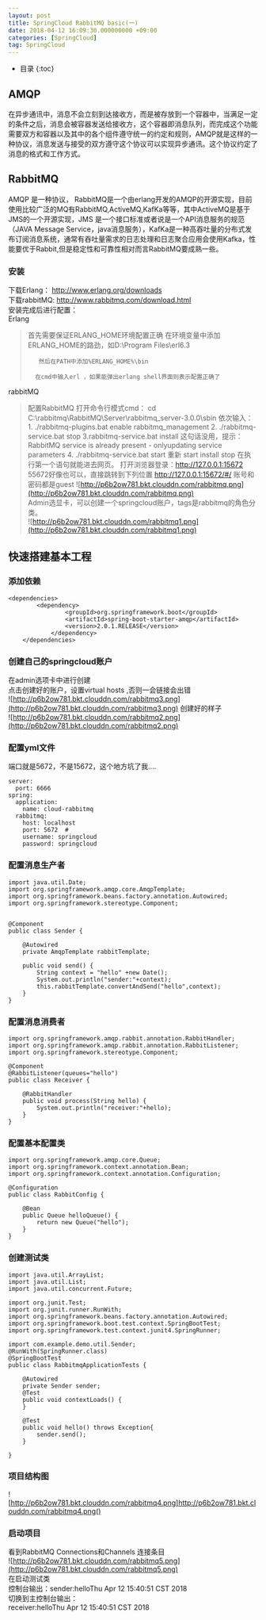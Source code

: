 ```yaml
---
layout: post
title: SpringCloud RabbitMQ basic(一)
date: 2018-04-12 16:09:30.000000000 +09:00
categories: [SpringCloud]
tag: SpringCloud
---
```

* 目录
{:toc}
## **AMQP**
在异步通讯中，消息不会立刻到达接收方，而是被存放到一个容器中，当满足一定的条件之后，消息会被容器发送给接收方，这个容器即消息队列，而完成这个功能需要双方和容器以及其中的各个组件遵守统一的约定和规则，AMQP就是这样的一种协议，消息发送与接受的双方遵守这个协议可以实现异步通讯。这个协议约定了消息的格式和工作方式。
## **RabbitMQ**
AMQP 是一种协议， RabbitMQ是一个由erlang开发的AMQP的开源实现，目前使用比较广泛的MQ有RabbitMQ,ActiveMQ,KafKa等等，其中ActiveMQ是基于JMS的一个开源实现，JMS 是一个接口标准或者说是一个API消息服务的规范（JAVA Message Service，java消息服务），KafKa是一种高吞吐量的分布式发布订阅消息系统，通常有吞吐量需求的日志处理和日志聚合应用会使用Kafka，性能要优于Rabbit,但是稳定性和可靠性相对而言RabbitMQ要成熟一些。
### **安装**
下载Erlang：
http://www.erlang.org/downloads<br>
下载rabbitMQ:
http://www.rabbitmq.com/download.html<br>
安装完成后进行配置：<br>
Erlang
>首先需要保证ERLANG_HOME环境配置正确
>        在环境变量中添加  ERLANG_HOME的路劲，如D:\Program Files\erl6.3
>
>        然后在PATH中添加%ERLANG_HOME%\bin
>
>       在cmd中输入erl ，如果能弹出erlang shell界面则表示配置正确了

rabbitMQ

>配置RabbitMQ
>    打开命令行模式cmd：
>    cd C:\rabbitmq\RabbitMQ\Server\rabbitmq_server-3.0.0\sbin
>     依次输入：
>     1. ./rabbitmq-plugins.bat enable rabbitmq_management
>      2. ./rabbitmq-service.bat stop
>      3.rabbitmq-service.bat install   这句话没用，提示：RabbitMQ service is already present - onlyupdating service parameters
>      4. ./rabbitmq-service.bat start
>      重新 start  install   stop  在执行第一个语句就能进去网页。
>      打开浏览器登录：http://127.0.0.1:15672 
>     55672好像也可以，直接跳转到下列位置 
>     http://127.0.0.1:15672/#/
>     账号和密码都是guest
![http://p6b2ow781.bkt.clouddn.com/rabbitmq.png](http://p6b2ow781.bkt.clouddn.com/rabbitmq.png)<br>
Admin选显卡，可以创建一个springcloud账户，tags是rabbitmq的角色分类。<br>
![http://p6b2ow781.bkt.clouddn.com/rabbitmq1.png](http://p6b2ow781.bkt.clouddn.com/rabbitmq1.png)
## **快速搭建基本工程**
### 添加依赖
```
<dependencies>
		<dependency>
				<groupId>org.springframework.boot</groupId>
				<artifactId>spring-boot-starter-amqp</artifactId>
                <version>2.0.1.RELEASE</version>
			</dependency>
	</dependencies>
```
### 创建自己的springcloud账户
在admin选项卡中进行创建<br>
点击创建好的账户，设置virtual hosts ,否则一会链接会出错<br>
![http://p6b2ow781.bkt.clouddn.com/rabbitmq3.png](http://p6b2ow781.bkt.clouddn.com/rabbitmq3.png)
创建好的样子<br>
![http://p6b2ow781.bkt.clouddn.com/rabbitmq2.png](http://p6b2ow781.bkt.clouddn.com/rabbitmq2.png)
### 配置yml文件
端口就是5672，不是15672，这个地方坑了我....
```
server:
  port: 6666
spring: 
  application:  
    name: cloud-rabbitmq
  rabbitmq:
    host: localhost
    port: 5672  #
    username: springcloud
    password: springcloud
```
### 配置消息生产者
```
import java.util.Date;
import org.springframework.amqp.core.AmqpTemplate;
import org.springframework.beans.factory.annotation.Autowired;
import org.springframework.stereotype.Component;


@Component
public class Sender {

	@Autowired 
	private AmqpTemplate rabbitTemplate;
	
    public void send() {
    	String context = "hello" +new Date();
    	System.out.println("sender:"+context);
    	this.rabbitTemplate.convertAndSend("hello",context);
    }
}

```
### 配置消息消费者
```
import org.springframework.amqp.rabbit.annotation.RabbitHandler;
import org.springframework.amqp.rabbit.annotation.RabbitListener;
import org.springframework.stereotype.Component;

@Component
@RabbitListener(queues="hello")
public class Receiver {

	@RabbitHandler
	public void process(String hello) {
		System.out.println("receiver:"+hello);
	}
}
```
### 配置基本配置类 
```
import org.springframework.amqp.core.Queue;
import org.springframework.context.annotation.Bean;
import org.springframework.context.annotation.Configuration;

@Configuration
public class RabbitConfig {

	@Bean
	public Queue helloQueue() {
		return new Queue("hello");
	}
}

```

### 创建测试类
```
import java.util.ArrayList;
import java.util.List;
import java.util.concurrent.Future;

import org.junit.Test;
import org.junit.runner.RunWith;
import org.springframework.beans.factory.annotation.Autowired;
import org.springframework.boot.test.context.SpringBootTest;
import org.springframework.test.context.junit4.SpringRunner;

import com.example.demo.util.Sender;
@RunWith(SpringRunner.class)
@SpringBootTest
public class RabbitmqApplicationTests {

	@Autowired
	private Sender sender;
	@Test
	public void contextLoads() {
	}
    
	@Test
	public void hello() throws Exception{
		sender.send();
	}
     
}

```
### 项目结构图
![http://p6b2ow781.bkt.clouddn.com/rabbitmq4.png]http://p6b2ow781.bkt.clouddn.com/rabbitmq4.png()<br>
### 启动项目
看到RabbitMQ Connections和Channels 连接条目<br>
![http://p6b2ow781.bkt.clouddn.com/rabbitmq5.png](http://p6b2ow781.bkt.clouddn.com/rabbitmq5.png)<br>
在启动测试类 <br>
控制台输出：sender:helloThu Apr 12 15:40:51 CST 2018<br>
切换到主控制台输出：<br>
receiver:helloThu Apr 12 15:40:51 CST 2018
